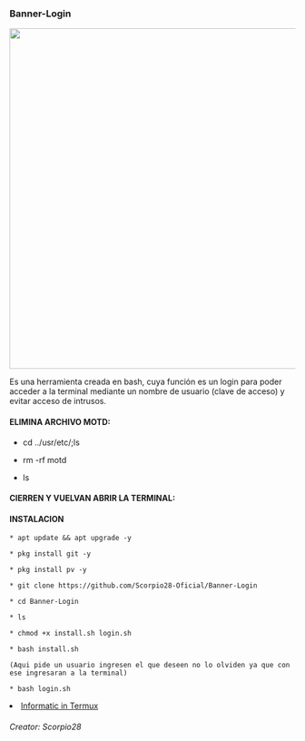 ### Banner-Login

<p align="center">
	<img src="https://i.imgur.com/9bIgTUN.jpg" width="600px">
</p>

Es una herramienta creada en bash, cuya función es un login para poder acceder a la terminal mediante un nombre de usuario (clave de acceso) y evitar acceso de intrusos.

#### ELIMINA ARCHIVO MOTD:

* cd ../usr/etc/;ls

* rm -rf motd

* ls

#### CIERREN Y VUELVAN ABRIR LA TERMINAL:

#### INSTALACION

```
* apt update && apt upgrade -y

* pkg install git -y

* pkg install pv -y

* git clone https://github.com/Scorpio28-Oficial/Banner-Login

* cd Banner-Login

* ls

* chmod +x install.sh login.sh

* bash install.sh

(Aqui pide un usuario ingresen el que deseen no lo olviden ya que con ese ingresaran a la terminal)

* bash login.sh
```

<li>
<a href="https://t.me/Informatic_in_Termux">Informatic in Termux</a>
</li>

###### Creator: Scorpio28
